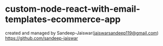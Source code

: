 # custom-node-react-with-email-templates-ecommerce-app

created and managed by Sandeep-Jaiswar(jaiswarsandeep119@gmail.com)
https://github.com/sandeep-jaiswar
